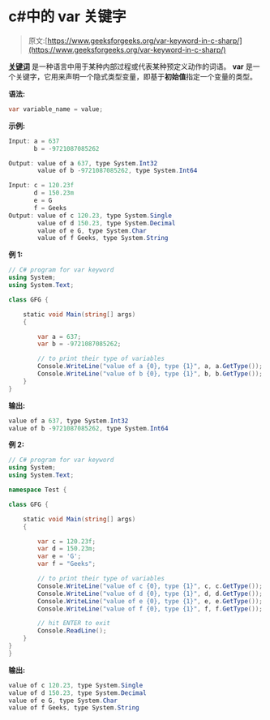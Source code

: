 # c#中的 var 关键字

> 原文:[https://www.geeksforgeeks.org/var-keyword-in-c-sharp/](https://www.geeksforgeeks.org/var-keyword-in-c-sharp/)

**[关键词](https://www.geeksforgeeks.org/c-sharp-keywords/)** 是一种语言中用于某种内部过程或代表某种预定义动作的词语。 **var** 是一个关键字，它用来声明一个隐式类型变量，即基于**初始值**指定一个变量的类型。

**语法:**

```cs
var variable_name = value;
```

**示例:**

```cs
Input: a = 637
       b = -9721087085262

Output: value of a 637, type System.Int32
        value of b -9721087085262, type System.Int64

Input: c = 120.23f
       d = 150.23m
       e = G
       f = Geeks
Output: value of c 120.23, type System.Single
        value of d 150.23, type System.Decimal
        value of e G, type System.Char
        value of f Geeks, type System.String

```

**例 1:**

```cs
// C# program for var keyword
using System;
using System.Text;

class GFG {

    static void Main(string[] args)
    {

        var a = 637;
        var b = -9721087085262;

        // to print their type of variables
        Console.WriteLine("value of a {0}, type {1}", a, a.GetType());
        Console.WriteLine("value of b {0}, type {1}", b, b.GetType());
    }
}
```

**输出:**

```cs
value of a 637, type System.Int32
value of b -9721087085262, type System.Int64

```

**例 2:**

```cs
// C# program for var keyword
using System;
using System.Text;

namespace Test {

class GFG {

    static void Main(string[] args)
    {

        var c = 120.23f;
        var d = 150.23m;
        var e = 'G';
        var f = "Geeks";

        // to print their type of variables
        Console.WriteLine("value of c {0}, type {1}", c, c.GetType());
        Console.WriteLine("value of d {0}, type {1}", d, d.GetType());
        Console.WriteLine("value of e {0}, type {1}", e, e.GetType());
        Console.WriteLine("value of f {0}, type {1}", f, f.GetType());

        // hit ENTER to exit
        Console.ReadLine();
    }
}
}
```

**输出:**

```cs
value of c 120.23, type System.Single
value of d 150.23, type System.Decimal
value of e G, type System.Char
value of f Geeks, type System.String

```